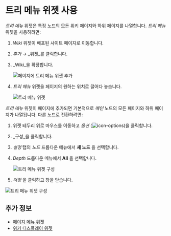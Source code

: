 # 트리 메뉴 위젯 사용

_트리 메뉴_ 위젯은 특정 노드의 모든 위키 페이지와 하위 페이지를 나열합니다. _트리 메뉴_ 위젯을 사용하려면:

1. _Wiki_ 위젯이 배포된 사이트 페이지로 이동합니다.
1. _추가_ &rarr; _위젯_를 클릭합니다.
1. _Wiki_을 확장합니다.

    ![페이지에 트리 메뉴 위젯 추가](./using-the-tree-menu-widget/images/01.png)

1. _트리 메뉴_ 위젯을 페이지의 원하는 위치로 끌어다 놓습니다.

    ![트리 메뉴 위젯](./using-the-tree-menu-widget/images/02.png)

_트리 메뉴_ 위젯이 페이지에 추가되면 기본적으로 _메인_ 노드의 모든 페이지와 하위 페이지가 나열됩니다. 다른 노드로 전환하려면:

1. 위젯 테두리 위로 마우스를 이동하고 _옵션_ (![icon-options](../../images/icon-widget-options.png))을 클릭합니다.
1. _구성_을 클릭합니다.
1. _설정_ 탭의 _노드_ 드롭다운 메뉴에서 **새 노드** 을 선택합니다.
1. _Depth_ 드롭다운 메뉴에서 **All** 을 선택합니다.

    ![트리 메뉴 위젯 구성](./using-the-tree-menu-widget/images/03.png)

1. _저장_ 을 클릭하고 창을 닫습니다.

![트리 메뉴 위젯 구성](./using-the-tree-menu-widget/images/04.png)

## 추가 정보

* [페이지 메뉴 위젯](./using-the-page-menu-widget.md)
* [위키 디스플레이 위젯](./using-the-wiki-display-widget.md)
